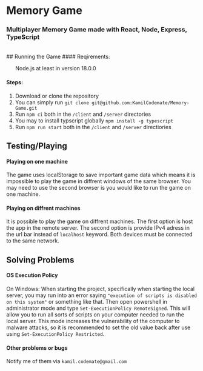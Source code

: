 # Memory Game

### Multiplayer Memory Game made with React, Node, Express, TypeScript

<br>
## Running the Game
#### Reqirements:
<ol>
Node.js at least in version 18.0.0
</ol>

#### Steps:

1. Download or clone the repository
2. You can simply run `git clone git@github.com:KamilCodemate/Memory-Game.git`
3. Run `npm ci` both in the `/client` and `/server` directories
4. You may to install typscript globally `npm install -g typescript`
5. Run `npm run start` both in the `/client` and `/server` directiories

## Testing/Playing

#### Playing on one machine

The game uses localStorage to save important game data which means it is impossible to play the game in diffrent windows of the same browser. You may need to use the second browser is you would like to run the game on one machine.

#### Playing on diffrent machines

It is possible to play the game on diffrent machines. The first option is host the app in the remote server. The second option is provide IPv4 adress in the url bar instead of `localhost` keyword. Both devices must be connected to the same network.

## Solving Problems

#### OS Execution Policy

On Windows: When starting the project, specifically when starting the local server, you may run into an error saying `"execution of scripts is disabled on this system"` or something like that. Then open powershell in administrator mode and type `Set-ExecutionPolicy RemoteSigned`. This will allow you to run all sorts of scripts on your computer needed to run the local server. This mode increases the vulnerability of the computer to malware attacks, so it is recommended to set the old value back after use using `Set-ExecutionPolicy Restricted`.

#### Other problems or bugs

Notify me of them via `kamil.codemate@gmail.com`
